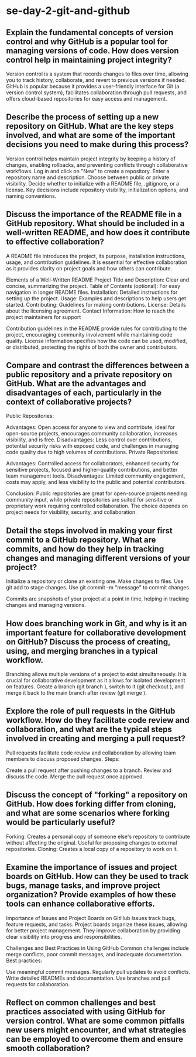 # se-day-2-git-and-github
## Explain the fundamental concepts of version control and why GitHub is a popular tool for managing versions of code. How does version control help in maintaining project integrity?

Version control is a system that records changes to files over time, allowing you to track history, collaborate, and revert to previous versions if needed. GitHub is popular because it provides a user-friendly interface for Git (a version control system), facilitates collaboration through pull requests, and offers cloud-based repositories for easy access and management.

## Describe the process of setting up a new repository on GitHub. What are the key steps involved, and what are some of the important decisions you need to make during this process?

Version control helps maintain project integrity by keeping a history of changes, enabling rollbacks, and preventing conflicts through collaborative workflows.
Log in and click on "New" to create a repository.
Enter a repository name and description.
Choose between public or private visibility.
Decide whether to initialize with a README file, .gitignore, or a license.
Key decisions include repository visibility, initialization options, and naming conventions.


## Discuss the importance of the README file in a GitHub repository. What should be included in a well-written README, and how does it contribute to effective collaboration?
A README file introduces the project, its purpose, installation instructions, usage, and contribution guidelines. It is essential for effective collaboration as it provides clarity on project goals and how others can contribute.

Elements of a Well-Written README
Project Title and Description: Clear and concise, summarizing the project.
Table of Contents (optional): For easy navigation in longer README files.
Installation: Detailed instructions for setting up the project.
Usage: Examples and descriptions to help users get started.
Contributing: Guidelines for making contributions.
License: Details about the licensing agreement.
Contact Information: How to reach the project maintainers for support

Contribution guidelines in the README provide rules for contributing to the project, encouraging community involvement while maintaining code quality. License information specifies how the code can be used, modified, or distributed, protecting the rights of both the owner and contributors.


## Compare and contrast the differences between a public repository and a private repository on GitHub. What are the advantages and disadvantages of each, particularly in the context of collaborative projects?
Public Repositories:

Advantages: Open access for anyone to view and contribute, ideal for open-source projects, encourages community collaboration, increases visibility, and is free.
Disadvantages: Less control over contributions, potential security risks with exposed code, and challenges in managing code quality due to high volumes of contributions.
Private Repositories:

Advantages: Controlled access for collaborators, enhanced security for sensitive projects, focused and higher-quality contributions, and better team management tools.
Disadvantages: Limited community engagement, costs may apply, and less visibility to the public and potential contributors.

Conclusion: Public repositories are great for open-source projects needing community input, while private repositories are suited for sensitive or proprietary work requiring controlled collaboration. The choice depends on project needs for visibility, security, and collaboration.

## Detail the steps involved in making your first commit to a GitHub repository. What are commits, and how do they help in tracking changes and managing different versions of your project?
Initialize a repository or clone an existing one.
Make changes to files.
Use git add <file> to stage changes.
Use git commit -m "message" to commit changes.

Commits are snapshots of your project at a point in time, helping in tracking changes and managing versions.

## How does branching work in Git, and why is it an important feature for collaborative development on GitHub? Discuss the process of creating, using, and merging branches in a typical workflow.
Branching allows multiple versions of a project to exist simultaneously. It is crucial for collaborative development as it allows for isolated development on features. Create a branch (git branch <branch-name>), switch to it (git checkout <branch-name>), and merge it back to the main branch after review (git merge <branch-name>).

## Explore the role of pull requests in the GitHub workflow. How do they facilitate code review and collaboration, and what are the typical steps involved in creating and merging a pull request?
Pull requests facilitate code review and collaboration by allowing team members to discuss proposed changes. Steps:

Create a pull request after pushing changes to a branch.
Review and discuss the code.
Merge the pull request once approved.

## Discuss the concept of "forking" a repository on GitHub. How does forking differ from cloning, and what are some scenarios where forking would be particularly useful?

Forking: Creates a personal copy of someone else's repository to contribute without affecting the original. Useful for proposing changes to external repositories.
Cloning: Creates a local copy of a repository to work on it.

## Examine the importance of issues and project boards on GitHub. How can they be used to track bugs, manage tasks, and improve project organization? Provide examples of how these tools can enhance collaborative efforts.
Importance of Issues and Project Boards on GitHub
Issues track bugs, feature requests, and tasks. Project boards organize these issues, allowing for better project management. They improve collaboration by providing clear visibility into progress and responsibilities.

 Challenges and Best Practices in Using GitHub
Common challenges include merge conflicts, poor commit messages, and inadequate documentation. Best practices:

Use meaningful commit messages.
Regularly pull updates to avoid conflicts.
Write detailed READMEs and documentation.
Use branches and pull requests for collaboration.

## Reflect on common challenges and best practices associated with using GitHub for version control. What are some common pitfalls new users might encounter, and what strategies can be employed to overcome them and ensure smooth collaboration?
